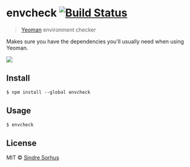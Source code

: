 # envcheck [![Build Status](https://travis-ci.org/sindresorhus/envcheck.svg?branch=master)](https://travis-ci.org/sindresorhus/envcheck)

> [Yeoman](http://yeoman.io) environment checker

Makes sure you have the dependencies you'll usually need when using Yeoman.

![](screenshot.png)


## Install

```
$ npm install --global envcheck
```


## Usage

```
$ envcheck
```


## License

MIT © [Sindre Sorhus](https://sindresorhus.com)
